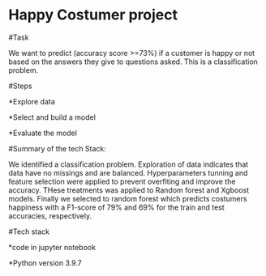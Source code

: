 # Happy Costumer project

#Task

We want to predict (accuracy score >=73%) if a customer is happy or not based on the answers they give to questions asked. This is a classification problem.

#Steps

*Explore data

*Select and build a model

*Evaluate the model

#Summary of the tech Stack: 

We identified a classification problem. Exploration of data indicates that data have no missings and are balanced.
Hyperparameters tunning and feature selection were applied to prevent overfiting and improve the accuracy.
THese treatments was applied to Random forest and Xgboost models. Finally we selected to random forest 
which predicts costumers happiness with a F1-score of 79% and 69% for the train and test accuracies, respectively.

#Tech stack

*code in jupyter notebook

*Python version 3.9.7
